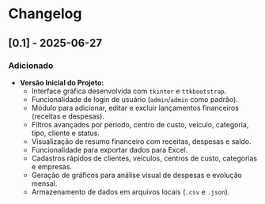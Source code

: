 # Changelog

## [0.1] - 2025-06-27

### Adicionado

* **Versão Inicial do Projeto:**
    * Interface gráfica desenvolvida com `tkinter` e `ttkbootstrap`.
    * Funcionalidade de login de usuário (`admin`/`admin` como padrão).
    * Módulo para adicionar, editar e excluir lançamentos financeiros (receitas e despesas).
    * Filtros avançados por período, centro de custo, veículo, categoria, tipo, cliente e status.
    * Visualização de resumo financeiro com receitas, despesas e saldo.
    * Funcionalidade para exportar dados para Excel.
    * Cadastros rápidos de clientes, veículos, centros de custo, categorias e empresas.
    * Geração de gráficos para análise visual de despesas e evolução mensal.
    * Armazenamento de dados em arquivos locais (`.csv` e `.json`).